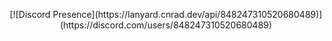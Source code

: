 <p align="center">
  [![Discord Presence](https://lanyard.cnrad.dev/api/848247310520680489)](https://discord.com/users/848247310520680489)
</p>


